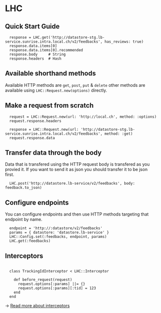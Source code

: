 LHC
===

## Quick Start Guide

```
  response = LHC.get('http://datastore-stg.lb-service.sunrise.intra.local.ch/v2/feedbacks', has_reviews: true)
  response.data.items[0]
  response.data.items[0].recommended
  response.body     # String
  response.headers  # Hash
```

## Available shorthand methods

Available HTTP methods are `get`, `post`, `put` & `delete` other methods are available using `LHC::Request.new(options)` directly.

## Make a request from scratch

```
  request = LHC::Request.new(url: 'http://local.ch', method: :options)
  request.response.headers

  response = LHC::Request.new(url: 'http://datastore-stg.lb-service.sunrise.intra.local.ch/v2/feedbacks', method: :get)
  request.response.data
```

## Transfer data through the body

Data that is transfered using the HTTP request body is transfered as you provied it.
If you want to send it as json you should transfer it to be json first.

```
  LHC.post('http://datastore.lb-service/v2/feedbacks', body: feedback.to_json)
```

## Configure endpoints

You can configure endpoints and then use HTTP methods targeting that endpoint by name.

```
  endpoint = 'http://:datastore/v2/feedbacks'
  params = { datastore: 'datastore.lb-service' }
  LHC::Config.set(:feedbacks, endpoint, params)
  LHC.get(:feedbacks)
```

## Interceptors

```

  class TrackingIdInterceptor < LHC::Interceptor

    def before_request(request)
      request.options[:params] ||= {}
      request.options[:params][:tid] = 123
    end
  end

```

→ [Read more about interceptors](docs/interceptors.md)
